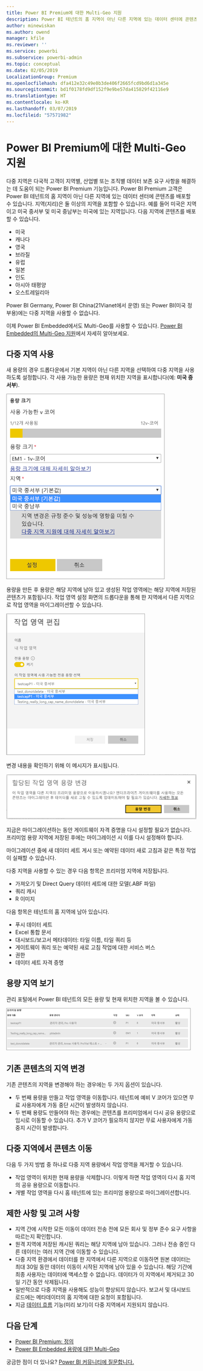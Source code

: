 ```yaml
---
title: Power BI Premium에 대한 Multi-Geo 지원
description: Power BI 테넌트의 홈 지역이 아닌 다른 지역에 있는 데이터 센터에 콘텐츠를 배포하는 방법을 알아봅니다.
author: minewiskan
ms.author: owend
manager: kfile
ms.reviewer: ''
ms.service: powerbi
ms.subservice: powerbi-admin
ms.topic: conceptual
ms.date: 02/05/2019
LocalizationGroup: Premium
ms.openlocfilehash: dfa412e32c49e0b3de406f2665fcd9bd6d1a345e
ms.sourcegitcommit: bd1f0178fd9df152f9e9be57da415829f42116e9
ms.translationtype: HT
ms.contentlocale: ko-KR
ms.lasthandoff: 03/07/2019
ms.locfileid: "57571982"
---
```

# <a name="multi-geo-support-for-power-bi-premium"></a>Power BI Premium에 대한 Multi-Geo 지원

다중 지역은 다국적 고객이 지역별, 산업별 또는 조직별 데이터 보존 요구 사항을 해결하는 데 도움이 되는 Power BI Premium 기능입니다. Power BI Premium 고객은 Power BI 테넌트의 홈 지역이 아닌 다른 지역에 있는 데이터 센터에 콘텐츠를 배포할 수 있습니다. 지역(지리)은 둘 이상의 지역을 포함할 수 있습니다. 예를 들어 미국은 지역이고 미국 중서부 및 미국 중남부는 미국에 있는 지역입니다. 다음 지역에 콘텐츠를 배포할 수 있습니다.

- 미국
- 캐나다
- 영국
- 브라질
- 유럽
- 일본
- 인도
- 아시아 태평양
- 오스트레일리아

Power BI Germany, Power BI China(21Vianet에서 운영) 또는 Power BI(미국 정부용)에는 다중 지역을 사용할 수 없습니다.

이제 Power BI Embedded에서도 Multi-Geo를 사용할 수 있습니다. [Power BI Embedded의 Multi-Geo 지원](developer/embedded-multi-geo.md)에서 자세히 알아보세요.

## <a name="using-multi-geo"></a>다중 지역 사용

새 용량의 경우 드롭다운에서 기본 지역이 아닌 다른 지역을 선택하여 다중 지역을 사용하도록 설정합니다.  각 사용 가능한 용량은 현재 위치한 지역을 표시합니다(예: **미국 중서부**).

![용량 크기: 지역을 선택합니다. Power BI 다중 지역](media/service-admin-premium-multi-geo/power-bi-multi-geo-capacity-size.png)

용량을 만든 후 용량은 해당 지역에 남아 있고 생성된 작업 영역에는 해당 지역에 저장된 콘텐츠가 포함됩니다. 작업 영역 설정 화면의 드롭다운을 통해 한 지역에서 다른 지역으로 작업 영역을 마이그레이션할 수 있습니다.

![작업 영역 편집: 사용 가능한 용량을 선택합니다. Power BI 다중 지역](media/service-admin-premium-multi-geo/power-bi-multi-geo-edit-workspace.png)

변경 내용을 확인하기 위해 이 메시지가 표시됩니다.

![할당된 작업 영역 변경 확인](media/service-admin-premium-multi-geo/power-bi-multi-geo-change-assigned-workspace-capacity.png)

지금은 마이그레이션하는 동안 게이트웨이 자격 증명을 다시 설정할 필요가 없습니다.  프리미엄 용량 지역에 저장된 후에는 마이그레이션 시 이를 다시 설정해야 합니다.

마이그레이션 중에 새 데이터 세트 게시 또는 예약된 데이터 새로 고침과 같은 특정 작업이 실패할 수 있습니다.  

다중 지역을 사용할 수 있는 경우 다음 항목은 프리미엄 지역에 저장됩니다.

- 가져오기 및 Direct Query 데이터 세트에 대한 모델(.ABF 파일)
- 쿼리 캐시
- R 이미지

다음 항목은 테넌트의 홈 지역에 남아 있습니다.

- 푸시 데이터 세트
- Excel 통합 문서
- 대시보드/보고서 메타데이터: 타일 이름, 타일 쿼리 등
- 게이트웨이 쿼리 또는 예약된 새로 고침 작업에 대한 서비스 버스
- 권한
- 데이터 세트 자격 증명

## <a name="view-capacity-regions"></a>용량 지역 보기

관리 포털에서 Power BI 테넌트의 모든 용량 및 현재 위치한 지역을 볼 수 있습니다.

![프리미엄 용량 보기](media/service-admin-premium-multi-geo/power-bi-multi-geo-premium-capacities.png) 

## <a name="change-the-region-for-existing-content"></a>기존 콘텐츠의 지역 변경

기존 콘텐츠의 지역을 변경해야 하는 경우에는 두 가지 옵션이 있습니다.

- 두 번째 용량을 만들고 작업 영역을 이동합니다. 테넌트에 예비 V 코어가 있으면 무료 사용자에게 가동 중단 시간이 발생하지 않습니다.
- 두 번째 용량도 만들어야 하는 경우에는 콘텐츠를 프리미엄에서 다시 공유 용량으로 임시로 이동할 수 있습니다. 추가 V 코어가 필요하지 않지만 무료 사용자에게 가동 중지 시간이 발생합니다.

## <a name="move-content-out-of-multi-geo"></a>다중 지역에서 콘텐츠 이동  

다음 두 가지 방법 중 하나로 다중 지역 용량에서 작업 영역을 제거할 수 있습니다.

- 작업 영역이 위치한 현재 용량을 삭제합니다.  이렇게 하면 작업 영역이 다시 홈 지역의 공유 용량으로 이동합니다.
- 개별 작업 영역을 다시 홈 테넌트에 있는 프리미엄 용량으로 마이그레이션합니다.

## <a name="limitations-and-considerations"></a>제한 사항 및 고려 사항

- 지역 간에 시작한 모든 이동이 데이터 전송 전에 모든 회사 및 정부 준수 요구 사항을 따르는지 확인합니다.
- 원격 지역에 저장된 캐시된 쿼리는 해당 지역에 남아 있습니다. 그러나 전송 중인 다른 데이터는 여러 지역 간에 이동할 수 있습니다.
- 다중 지역 환경에서 데이터를 한 지역에서 다른 지역으로 이동하면 원본 데이터는 최대 30일 동안 데이터 이동이 시작된 지역에 남아 있을 수 있습니다. 해당 기간에 최종 사용자는 데이터에 액세스할 수 없습니다. 데이터가 이 지역에서 제거되고 30일 기간 동안 삭제됩니다.
- 일반적으로 다중 지역을 사용해도 성능이 향상되지 않습니다. 보고서 및 대시보드 로드에는 메타데이터의 홈 지역에 대한 요청이 포함됩니다.
- 지금 [데이터 흐름](service-dataflows-overview.md) 기능(미리 보기)이 다중 지역에서 지원되지 않습니다.

## <a name="next-steps"></a>다음 단계

- [Power BI Premium: 정의](service-premium.md)
- [Power BI Embedded 용량에 대한 Multi-Geo](developer/embedded-multi-geo.md)

궁금한 점이 더 있나요? [Power BI 커뮤니티에 질문합니다.](http://community.powerbi.com/)
